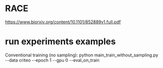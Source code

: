 # RACE
https://www.biorxiv.org/content/10.1101/852889v1.full.pdf

# run experiments examples

Conventional training (no sampling): python main_train_without_sampling.py --data criteo --epoch 1 --gpu 0 --eval_on_train 
